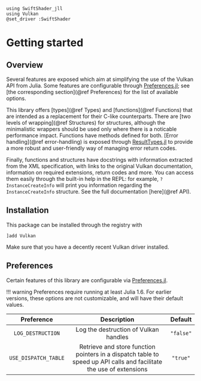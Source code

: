 ```@setup main
using SwiftShader_jll
using Vulkan
@set_driver :SwiftShader
```

# Getting started

## Overview

Several features are exposed which aim at simplifying the use of the Vulkan API from Julia. Some features are configurable through [Preferences.jl](https://github.com/JuliaPackaging/Preferences.jl); see [the corresponding section](@ref Preferences) for the list of available options.

This library offers [types](@ref Types) and [functions](@ref Functions) that are intended as a replacement for their C-like counterparts. There are [two levels of wrapping](@ref Structures) for structures, although the minimalistic wrappers should be used only where there is a noticable performance impact. Functions have methods defined for both. [Error handling](@ref error-handling) is exposed through [ResultTypes.jl](https://github.com/iamed2/ResultTypes.jl) to provide a more robust and user-friendly way of managing error return codes.

Finally, functions and structures have docstrings with information extracted from the XML specification, with links to the original Vulkan documentation, information on required extensions, return codes and more. You can access them easily through the built-in help in the REPL: for example, `?InstanceCreateInfo` will print you information regarding the `InstanceCreateInfo` structure. See the full documentation [here](@ref API).

## Installation

This package can be installed through the registry with

```repl
]add Vulkan
```

Make sure that you have a decently recent Vulkan driver installed.

## Preferences

Certain features of this library are configurable via [Preferences.jl](https://github.com/JuliaPackaging/Preferences.jl).

!!! warning
    Preferences require running at least Julia 1.6. For earlier versions, these options are not customizable, and will have their default values.

|    Preference     |              Description              |  Default  |
|:-----------------:|:-------------------------------------:|:---------:|
| `LOG_DESTRUCTION` | Log the destruction of Vulkan handles | `"false"` |
| `USE_DISPATCH_TABLE` | Retrieve and store function pointers in a dispatch table to speed up API calls and facilitate the use of extensions | `"true"` |
